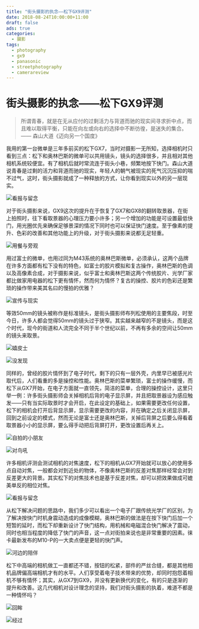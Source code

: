 ```yaml
---
title: "街头摄影的执念——松下GX9评测"
date: 2018-08-24T10:00:00+11:00
draft: false
ads: true
categories:
  - 摄影
tags:
  - photography
  - gx9
  - panasonic
  - streetphotography
  - camerareview
---
```


# 街头摄影的执念——松下GX9评测

> 所谓青春，就是在无从应付的过剩活力与背道而驰的现实间寻求折中点，而且难以取得平衡，只能在向左或向右的选择中不断彷徨，是迷失的集合。—— 森山大道《迈向另一个国度》

我用的第一台微单是三年多前买的松下GX7，当时对摄影一无所知，选择相机时只看到三点：松下和奥林巴斯的微单可以共用镜头，镜头的选择很多，并且相对其他相机系统较便宜。有了相机后就时常流连于街头小巷，频繁地按下快门。森山大道说青春是过剩的活力和背道而驰的现实，年轻人的朝气被现实的死气沉沉压抑的喘不过气，这时，街头摄影就成了一种释放的方式，让你看到现实以外的另一层现实。

![看报与留念][gx9-1]

对于街头摄影来说，GX9这次的提升在于恢复了GX7和GX8的翻转取景器，在街上拍照时，往下看取景器的心理压力要小许多；另一个增加的功能是可设置最低快门，用光圈优先来确保足够景深的情况下同时也可以保证快门速度。至于像素的提升、色彩的改善和其他功能上的升级，对于街头摄影来说都无足轻重。

![用餐与旁观][gx9-2]

用过富士的微单，也用过同为M43系统的奥林巴斯微单，必须承认，这两个品牌在许多方面都有松下没有的特色，如富士的胶片模拟和复古操作，奥林巴斯的色调以及高像素合成，对于摄影来说，似乎富士和奥林巴斯这两个传统胶片、光学厂家都比做家用电器的松下更有情怀，然而何为情怀？复古的操控、胶片的色彩还是繁琐的操作带来美其名曰的慢拍的优雅？

![宣传与现实][gx9-3]

等效50mm的镜头被称作是标准镜头，是街头摄影师布列松使用的主要焦段，时至今日，许多人都会觉得50mm的镜头过于狭窄。其实越来越窄的不是镜头，而是这个时代，现今的街道和人流完全不同于半个世纪以前，不再有多余的空间让50mm的镜头来取景。

![嬉皮士][gx9-4]

![没发现][gx9-4a]

同样的，曾经的胶片情怀到了电子时代，剩下的只有一层外壳，内里早已被感光片取代后，人们看重的多是操控和性能。奥林巴斯的菜单繁琐，富士的操作缓慢，而松下从GX7开始，在电子方面就一直领先，简洁的菜单，合理的操控设计，这里只举一例：许多街头摄影师会关掉相机后背的电子显示屏，并且把取景器设为感应触发——只有当实际取景时才会开启，在此设定的基础上，如果需要更改任何设置，松下的相机会打开后背显示屏，显示需要更改的内容，并在确定之后关闭显示屏，回到之前设定的模式，然而无论是富士还是奥林巴斯，关掉后背屏之后要么得看着取景器小小的显示屏，要么得手动把后背屏打开，更改设置后再关上。

![自拍的小朋友][gx9-5]

![对鸟吼][gx9-10]

许多相机评测会测试相机的对焦速度，松下的相机从GX7开始就可以放心的使用多点自动对焦，一般都会对到近处的物体，不像奥林巴斯的反差对焦那样经常会对到反差更大的背景。其实松下的对焦技术也是基于反差对焦，却可以把效果做成可媲美单反的相位对焦。

![看报与留念][gx9-6]

从松下解决问题的思路中，我们多少可以看出一个电子厂跟传统光学厂的区别，为了解决按快门时机身震动造成的成像模糊，奥林巴斯的做法是在按下快门后加一个短暂的延时，而松下却重新设计了快门结构，用机械和电磁混合快门解决了震动，同时也相当程度的降低了快门的声音，这一点对街拍来说也是非常重要的因素。徕卡最新发布的M10-P的一大卖点便是更轻的快门声。

![河边的陪伴][gx9-7]

松下中高端的相机做工一直都还不错，按钮的松紧，部件的严丝合缝，都是其他相机品牌偏高端相机才有的水平。人们享受着电子技术带来的优势，却同时抱怨着相机不够有情怀；其实，从GX7到GX9，并没有更新换代的变化，有的只是逐渐的提升和改善。这几代相机对设计理念的坚持，我们对街头摄影的执着，难道不都是一种情怀吗？

![回眸][gx9-8]

![经过][gx9-9]

[gx9-1]: /photos/2018/GX9_review/gx9_001_bor.jpg "GX9 Photo"
[gx9-2]: /photos/2018/GX9_review/gx9_002_bor.jpg "GX9 Photo"
[gx9-3]: /photos/2018/GX9_review/gx9_003_bor.jpg "GX9 Photo"
[gx9-4]: /photos/2018/GX9_review/gx9_004_bor.jpg "GX9 Photo"
[gx9-4a]: /photos/2018/GX9_review/gx9_004_1_bor.jpg "GX9 Photo"
[gx9-5]: /photos/2018/GX9_review/gx9_005_bor.jpg "GX9 Photo"
[gx9-6]: /photos/2018/GX9_review/gx9_006_bor.jpg "GX9 Photo"
[gx9-7]: /photos/2018/GX9_review/gx9_007_bor.jpg "GX9 Photo"
[gx9-8]: /photos/2018/GX9_review/gx9_008_bor.jpg "GX9 Photo"
[gx9-9]: /photos/2018/GX9_review/gx9_009_bor.jpg "GX9 Photo"
[gx9-10]: /photos/2018/GX9_review/gx9_010_bor.jpg "GX9 Photo"